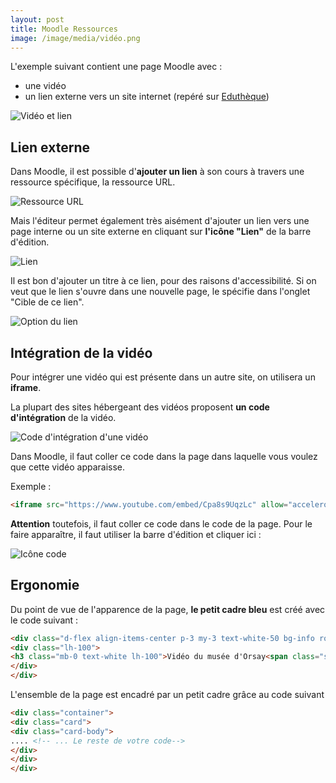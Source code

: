 ```yaml
---
layout: post
title: Moodle Ressources
image: /image/media/vidéo.png
---
```


L'exemple suivant contient une page Moodle avec :
  - une vidéo
  - un lien externe vers un site internet (repéré sur [Eduthèque](http://www.edutheque.fr/accueil.html))

![Vidéo et lien](/images/media/vidéo.png "Page Moodle avec une vidéo et un lien")

## Lien externe

Dans Moodle, il est possible d'**ajouter un lien** à son cours à travers une ressource spécifique, la ressource URL.

![Ressource URL](/images/media/Moodle_URL.png)

Mais l'éditeur permet également très aisément d'ajouter un lien vers une page interne ou un site externe en cliquant sur **l'icône "Lien"** de la barre d'édition.

![Lien](/images/media/Moodle_BarreEdition_Lien.png)

Il est bon d'ajouter un titre à ce lien, pour des raisons d'accessibilité. Si on veut que le lien s'ouvre dans une nouvelle page, le spécifie dans l'onglet "Cible de ce lien".

![Option du lien](/images/media/Moodle_Lien_EditionLien2.png)


## Intégration de la vidéo

Pour intégrer une vidéo qui est présente dans un autre site, on utilisera un **iframe**.

La plupart des sites hébergeant des vidéos proposent **un code d'intégration** de la vidéo.

![Code d'intégration d'une vidéo](/images/media/IntegrationVideo.gif)

Dans Moodle, il faut coller ce code dans la page dans laquelle vous voulez que cette vidéo apparaisse.

Exemple :
```html
<iframe src="https://www.youtube.com/embed/Cpa8s9UqzLc" allow="accelerometer; autoplay; encrypted-media; gyroscope; picture-in-picture" allowfullscreen="" width="560" height="315" frameborder="0"></iframe>
```
**Attention** toutefois, il faut coller ce code dans le code de la page. Pour le faire apparaître, il faut utiliser la barre d'édition et cliquer ici :

![Icône code](/images/media/CodeIntegration.png)


## Ergonomie

Du point de vue de l'apparence de la page, **le petit cadre bleu** est créé avec le code suivant :

```html
<div class="d-flex align-items-center p-3 my-3 text-white-50 bg-info rounded box-shadow">
<div class="lh-100">
<h3 class="mb-0 text-white lh-100">Vidéo du musée d'Orsay<span class="small"></span></h3>
</div>
</div>
```

L'ensemble de la page est encadré par un petit cadre grâce au code suivant

```html
<div class="container">
<div class="card">
<div class="card-body">
.... <!-- ... Le reste de votre code-->
</div>
</div>
</div>
```
